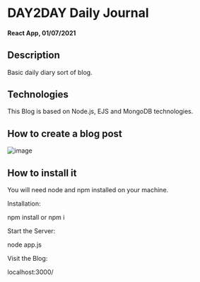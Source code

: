 # DAY2DAY Daily Journal

#### React App, 01/07/2021

## Description

Basic daily diary sort of blog.

## Technologies

This Blog is based on Node.js, EJS and MongoDB technologies.

## How to create a blog post

![image](https://user-images.githubusercontent.com/54445396/152640496-be9aaa69-13cf-4fc4-8357-3820be7c336b.png)

## How to install it

You will need node and npm installed on your machine.

Installation:

npm install or npm i

Start the Server:

node app.js

Visit the Blog:

localhost:3000/

